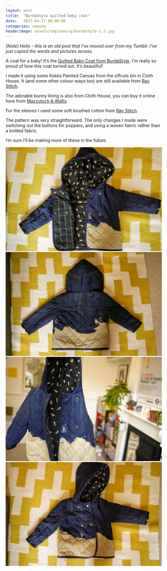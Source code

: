 ```yaml
---
layout: post
title:  "BurdaStyle quilted baby coat"
date:   2017-04-17 00:00:00
categories: sewing
headerimage: assets/img/sewing/burdastyle-1.3.jpg
---
```


_[Note] Hello - this is an old post that I've moved over from my Tumblr. I've just copied the words and pictures across._

A coat for a baby! It’s the [Quilted Baby Coat from BurdaStyle](https://www.burdastyle.com/pattern_store/patterns/quilted-baby-coat-092013). I’m really so proud of how this coat turned out. It’s beautiful!

I made it using some Kokka Painted Canvas from the offcuts bin in Cloth House. It (and some other colour-ways too) are still available from [Ray Stitch](https://raystitch.co.uk/products/fabric/japanese-fabrics).

The adorable bunny lining is also from Cloth House, you can buy it online here from [Macculoch & Wallis](https://www.macculloch-wallis.co.uk/p/21092/quilting-prints/mw/japanese-rabbits).

For the sleeves I used some soft brushed cotton from [Ray Stitch](https://raystitch.co.uk).

The pattern was very straightforward. The only changes I made were switching out the buttons for poppers, and using a woven fabric rather than a knitted fabric.

I’m sure I’ll be making more of these in the future.

![Burda Style](/assets/img/sewing/burdastyle-1.1.jpg)
![Burda Style](/assets/img/sewing/burdastyle-1.2.jpg)
![Burda Style](/assets/img/sewing/burdastyle-1.3.jpg)
![Burda Style](/assets/img/sewing/burdastyle-1.4.jpg)
